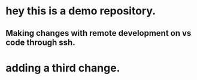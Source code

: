 # hey this is a demo repository.

## Making changes with remote development on vs code through ssh.

# adding a third change.